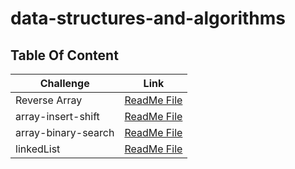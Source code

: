 # data-structures-and-algorithms

## Table Of Content


|  Challenge                          | Link                                                    |
|-------------------------------------|---------------------------------------------------------|
| Reverse Array                       | [ReadMe File](./challenge1/README.md)                   |
| array-insert-shift                  | [ReadMe File](./challenge2/README.md)                   |
| array-binary-search                 | [ReadMe File](./challenge3/README.md)                   |
| linkedList                          | [ReadMe File](./challenge5/app/src/main/java/README.md) |


